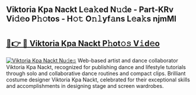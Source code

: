 ## Viktoria Kpa Nackt L𝚎a𝚔ed N𝚞𝚍e - Part-KRv Vi𝚍𝚎o P𝚑𝚘tos - H𝚘𝚝 O𝚗𝚕yf𝚊ns L𝚎a𝚔s njmMl

# <h2><a href="http://kf8piji.oniu.top/?m=Viktoria+Kpa+Nackt">🔗👉 🔴 Viktoria Kpa Nackt P𝚑ot𝚘𝚜 V𝚒d𝚎o</a></h2>

[![Viktoria Kpa Nackt Nu𝚍e𝚜](https://i.imgur.com/0qMVB7G.gif)](http://kf8piji.oniu.top/?m=Viktoria+Kpa+Nackt)
Web-based artist and dance collaborator Viktoria Kpa Nackt, recognized for publishing dance and lifestyle tutorials through solo and collaborative dance routines and compact clips. Brilliant costume designer Viktoria Kpa Nackt, celebrated for their exceptional skills and accomplishments in designing stage and screen wardrobes.  
